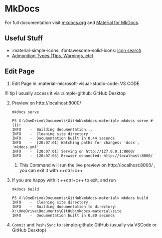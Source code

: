 
# MkDocs

For full documentation visit [mkdocs.org](https://www.mkdocs.org) and [Material for MkDocs](https://squidfunk.github.io/mkdocs-material/getting-started/).

## Useful Stuff
* :material-simple-icons: :fontawesome-solid-icons: [icon search](https://squidfunk.github.io/mkdocs-material/reference/icons-emojis/)
* [Admonition Types (Tips, Warnings, etc)](https://squidfunk.github.io/mkdocs-material/reference/admonitions/#supported-types)


## Edit Page

1. Edit Page in :material-microsoft-visual-studio-code: VS CODE

!!! tip
    I usually access it via :simple-github: GitHub Desktop

2. Preview on http://localhost:8000/

    ```title="Command"
    mkdocs serve
    ```

    ```shell title="Expected Output" hl_lines="1"
    PS X:\OneDrive\Documents\GitHub\mkdocs-material> mkdocs serve # (1)!
    INFO    -  Building documentation...
    INFO    -  Cleaning site directory
    INFO    -  Documentation built in 0.44 seconds
    INFO    -  [20:07:01] Watching paths for changes: 'docs', 'mkdocs.yml'
    INFO    -  [20:07:01] Serving on http://127.0.0.1:8000/
    INFO    -  [20:07:03] Browser connected: http://localhost:8000/
    ```

    1.  This Command will run the live preview on http://localhost:8000/ , you can exit it with ++ctrl+c++ 

3. If you are happy with it ++ctrl+c++ to exit, and run
    ```title="Command"
    mkdocs build
    ```

    ```title="Expected Output" hl_lines="1"
    PS X:\OneDrive\Documents\GitHub\mkdocs-material> mkdocs build
    INFO    -  Cleaning site directory
    INFO    -  Building documentation to directory: X:\OneDrive\Documents\GitHub\mkdocs-material\site
    INFO    -  Documentation built in 0.80 seconds
    ```

4. `Commit` and `Push/Sync` to :simple-github: GitHub (usually via VSCode or GitHub Desktop)

